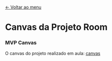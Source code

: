[<- Voltar ao menu](README.md)

# Canvas da Projeto Room

### MVP Canvas

O canvas do projeto realizado em aula: [canvas](.gitbook/assets/canvas.pdf)

